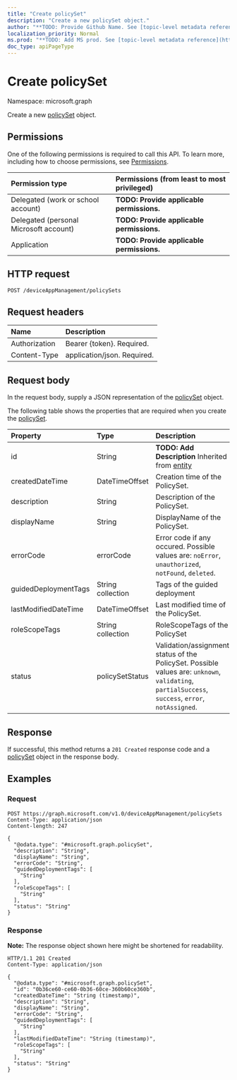 ```yaml
---
title: "Create policySet"
description: "Create a new policySet object."
author: "**TODO: Provide Github Name. See [topic-level metadata reference](https://msgo.azurewebsites.net/add/document/guidelines/metadata.html#topic-level-metadata)**"
localization_priority: Normal
ms.prod: "**TODO: Add MS prod. See [topic-level metadata reference](https://msgo.azurewebsites.net/add/document/guidelines/metadata.html#topic-level-metadata)**"
doc_type: apiPageType
---
```


# Create policySet
Namespace: microsoft.graph



Create a new [policySet](../resources/policyset.md) object.

## Permissions
One of the following permissions is required to call this API. To learn more, including how to choose permissions, see [Permissions](/graph/permissions-reference).

|Permission type|Permissions (from least to most privileged)|
|:---|:---|
|Delegated (work or school account)|**TODO: Provide applicable permissions.**|
|Delegated (personal Microsoft account)|**TODO: Provide applicable permissions.**|
|Application|**TODO: Provide applicable permissions.**|

## HTTP request

<!-- {
  "blockType": "ignored"
}
-->
``` http
POST /deviceAppManagement/policySets
```

## Request headers
|Name|Description|
|:---|:---|
|Authorization|Bearer {token}. Required.|
|Content-Type|application/json. Required.|

## Request body
In the request body, supply a JSON representation of the [policySet](../resources/policyset.md) object.

The following table shows the properties that are required when you create the [policySet](../resources/policyset.md).

|Property|Type|Description|
|:---|:---|:---|
|id|String|**TODO: Add Description** Inherited from [entity](../resources/entity.md)|
|createdDateTime|DateTimeOffset|Creation time of the PolicySet.|
|description|String|Description of the PolicySet.|
|displayName|String|DisplayName of the PolicySet.|
|errorCode|errorCode|Error code if any occured. Possible values are: `noError`, `unauthorized`, `notFound`, `deleted`.|
|guidedDeploymentTags|String collection|Tags of the guided deployment|
|lastModifiedDateTime|DateTimeOffset|Last modified time of the PolicySet.|
|roleScopeTags|String collection|RoleScopeTags of the PolicySet|
|status|policySetStatus|Validation/assignment status of the PolicySet. Possible values are: `unknown`, `validating`, `partialSuccess`, `success`, `error`, `notAssigned`.|



## Response

If successful, this method returns a `201 Created` response code and a [policySet](../resources/policyset.md) object in the response body.

## Examples

### Request
<!-- {
  "blockType": "request",
  "name": "create_policyset_from_"
}
-->
``` http
POST https://graph.microsoft.com/v1.0/deviceAppManagement/policySets
Content-Type: application/json
Content-length: 247

{
  "@odata.type": "#microsoft.graph.policySet",
  "description": "String",
  "displayName": "String",
  "errorCode": "String",
  "guidedDeploymentTags": [
    "String"
  ],
  "roleScopeTags": [
    "String"
  ],
  "status": "String"
}
```


### Response
**Note:** The response object shown here might be shortened for readability.
<!-- {
  "blockType": "response",
  "truncated": true,
  "@odata.type": "microsoft.graph.policySet"
}
-->
``` http
HTTP/1.1 201 Created
Content-Type: application/json

{
  "@odata.type": "#microsoft.graph.policySet",
  "id": "0b36ce60-ce60-0b36-60ce-360b60ce360b",
  "createdDateTime": "String (timestamp)",
  "description": "String",
  "displayName": "String",
  "errorCode": "String",
  "guidedDeploymentTags": [
    "String"
  ],
  "lastModifiedDateTime": "String (timestamp)",
  "roleScopeTags": [
    "String"
  ],
  "status": "String"
}
```

